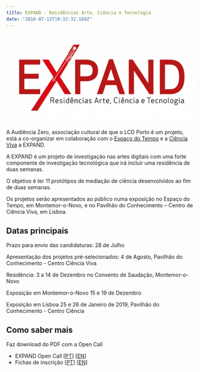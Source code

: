 ```yaml
---
title: EXPAND - Residências Arte, Ciência e Tecnologia
date: "2018-07-13T10:32:32.169Z"
---
```


![EXPAND](expand_newsletter.jpg)


A Audiência Zero, associação cultural de que o LCD Porto é um projeto, está a co-organizar em colaboração com o [Espaço do Tempo][et] e a [Ciência Viva][cp] a EXPAND.

A EXPAND é um projeto de investigação nas artes digitais com uma forte componente de investigação tecnológica que irá incluir uma residência de duas semanas.

O objetivo é ter 11 protótipos de mediação de ciência desenvolvidos ao fim de duas semanas.

Os projetos serão apresentados ao público numa exposição no Espaço do Tempo, em Montemor-o-Novo, e no Pavilhão do Conhecimento – Centro de Ciência Viva, em Lisboa.

## Datas principais

Prazo para envio das candidaturas: 28 de Julho

Apresentação dos projetos pré-selecionados: 4 de Agosto, Pavilhão do Conhecimento - Centro Ciência Viva

Residência: 3 a 14 de Dezembro no Convento de Saudação, Montemor-o-Novo

Exposição em Montemor-o-Novo 15 e 19 de Dezembro

Exposição em Lisboa 25 e 26 de Janeiro de 2019, Pavilhão do Conhecimento - Centro Ciência

## Como saber mais

Faz download do PDF com a Open Call

* EXPAND Open Call
[[PT](expand_open_call_PT.pdf)]
[[EN](expand_open_call_en.pdf)]
* Fichas de inscrição
[[PT](expand_formulario_PT.docx)]
[[EN](expand_formulario_en.docx)]


[et]:http://www.oespacodotempo.pt/
[cp]:https://www.pavconhecimento.pt/

